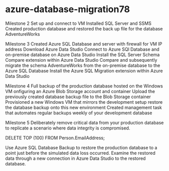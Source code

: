 # azure-database-migration78

Milestone 2
Set up and connect to VM
Installed SQL Server and SSMS
Created production database and restored the back up file for the database AdventureWorks

Milestone 3
Created Azure SQL Database and server with firewall for VM IP address
Download Azure Data Studio
Connect to Azure SQl Database and on-premise database on Azure Data Studio
Install the SQL Server Schema Compare extension within Azure Data Studio
Compare and subsequently migrate the schema AdventureWorks from the on-premise database to the Azure SQL Database
Install the Azure SQL Migration extension within Azure Data Studio

Milestone 4
Full backup of the production database hosted on the Windows VM
onfiguring an Azure Blob Storage account and container
Upload the previously created database backup file to the Blob Storage container
Provisioned a new Windows VM that mirrors the development setup
restore the database backup onto this new environment
Created management task that automates regular backups weekly of your development database

Milestone 5
Deliberately remove critical data from your production database to replicate a scenario where data integrity is compromised. 

DELETE TOP (100)
FROM Person.EmailAddress;

Use Azure SQL Database Backup to restore the production database to a point just before the simulated data loss occurred.
Examine the restored data through a new connection in Azure Data Studio to the restored database.

